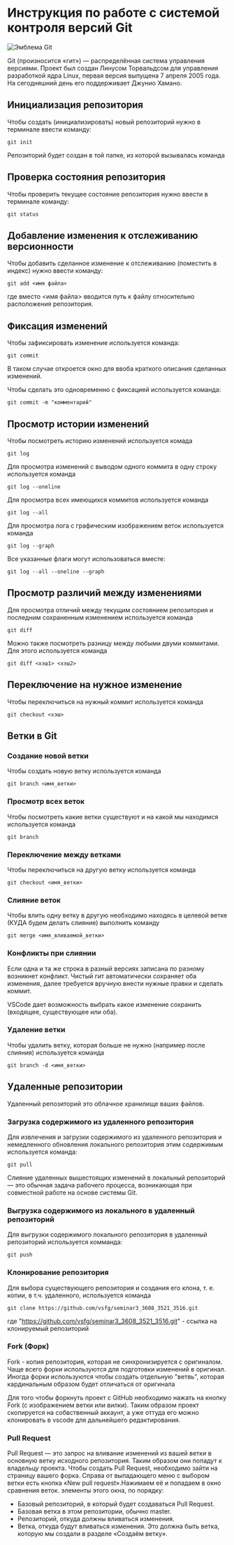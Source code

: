 # **Инструкция по работе с системой контроля версий Git**

![Эмблема Git](git.jpg)

Git (произносится «гит») — распределённая система управления версиями. Проект был создан Линусом Торвальдсом для управления разработкой ядра Linux, первая версия выпущена 7 апреля 2005 года. На сегодняшний день его поддерживает Джунио Хамано.

## Инициализация репозитория

Чтобы создать (инициализировать) новый репозиторий нужно в терминале ввести команду:

    git init

Репозиторий будет создан в той папке, из которой вызывалась команда

## Проверка состояния репозитория

Чтобы проверить текущее состояние репозитория нужно ввести в терминале команду:

    git status

## Добавление изменения к отслеживанию версионности

Чтобы добавить сделанное изменение к отслеживанию (поместить в индекс) нужно ввести команду:

    git add <имя файла>

где вместо <имя файла> вводится путь к файлу относительно расположения репозитория.

## Фиксация изменений

Чтобы зафиксировать изменение используется команда:

    git commit

В таком случае откроется окно для ввоба краткого описания сделанных изменений.

Чтобы сделать это одновременно с фиксацией используется команда:

    git commit -m "комментарий"

## Просмотр истории изменений

Чтобы посмотреть историю изменений используется комада

    git log

Для просмотра изменений с выводом одного коммита в одну строку используется команда

    git log --oneline

Для просмотра всех имеющихся коммитов используется команда

    git log --all

Для просмотра лога с графическим изображением веток используется команда

    git log --graph

Все указанные флаги могут использоваться вместе:

    git log --all --oneline --graph

## Просмотр различий между изменениями

Для просмотра отличий между текущим состоянием репозитория и последним сохраненным изменением используется команда

    git diff

Можно также посмотреть разницу между любыми двуми коммитами. Для этого используется команда

    git diff <хэш1> <хэш2>

## Переключение на нужное изменение

Чтобы переключиться на нужный коммит используется команда

    git checkout <хэш>

## Ветки в Git

### Создание новой ветки

Чтобы создать новую ветку используется команда

    git branch <имя_ветки>

### Просмотр всех веток

Чтобы посмотреть какие ветки существуют и на какой мы находимся используется команда

    git branch

### Переключение между ветками

Чтобы переключиться на другую ветку используется команда

    git checkout <имя_ветки>

### Слияние веток

Чтобы влить одну ветку в другую необходимо находясь в целевой ветке (КУДА будем делать слияние) выполнить команду

    git merge <имя_вливаемой_ветки>

### Конфликты при слиянии

Если одна и та же строка в разный версиях записана по разному возникнет конфликт.
Чистый гит автоматически сохраняет оба изменения, далее требуется вручную внести нужные правки и сделать коммит.

VSСode дает возможность выбрать какое изменение сохранить (входящее, существующее или оба).

### Удаление ветки

Чтобы удалить ветку, которая больше не нужно (например после слияния) используется команда

    git branch -d <имя_ветки>

## Удаленные репозитории

Удаленный репозиторий это облачное хранилище ваших файлов.

### Загрузка содержимого из удаленного репозитория

Для извлечения и загрузки содержимого из удаленного репозитория и немедленного обновления локального репозитория этим содержимым используется команда:

    git pull

Слияние удаленных вышестоящих изменений в локальный репозиторий — это обычная задача рабочего процесса, возникающая при совместной работе на основе системы Git.

### Выгрузка содержимого из локального в удаленный репозиторий

Для выгрузки содержимого локального репозитория в удаленный репозиторий используется комманда:

    git push

### Клонирование репозитория

Для выбора существующего репозитория и создания его клона, т. е. копии, в т.ч. удаленного, используется команда 

    git clone https://github.com/vsfg/seminar3_3608_3521_3516.git

где "https://github.com/vsfg/seminar3_3608_3521_3516.git" - ссылка на клонируемый репозиторий

### Fork (Форк)

Fork - копия репозитория, которая не синхронизируется с оригиналом. Чаще всего форки используются для подготовки изменений в оригинал. Иногда форки используются чтобы создать отдельную "ветвь", которая кардинальным образом будет отличаться от оригинала

Для того чтобы форкнуть проект с GitHub необходимо нажать на кнопку Fork (с изображением ветки или вилки). Таким образом проект скопируется на собвственный аккаунт, а уже оттуда его можно клонировать в vscode для дальнейшего редактирования.

### Pull Request

Pull Request — это запрос на вливание изменений из вашей ветки в основную ветку исходного репозитория. Таким образом они попадут к владельцу проекта. Чтобы создать Pull Request, необходимо зайти на страницу вашего форка. Справа от выпадающего меню с выбором ветки есть кнопка «New pull request».Нажимаем её и попадаем в окно сравнения веток.
элементы этого окна, по порядку:

* Базовый репозиторий, в который будет создаваться Pull Request. 
* Базовая ветка в этом репозитории, обычно master.
* Репозиторий, откуда должны вливаться изменения.
* Ветка, откуда будут вливаться изменения. Это должна быть ветка, которую мы создали в разделе «Создаём ветку».
